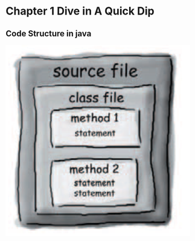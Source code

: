 # Chapter 1 Dive in A Quick Dip
## Code Structure in java
![](https://github.com/diyichen789/java-learning/blob/master/java-1-1.png)
